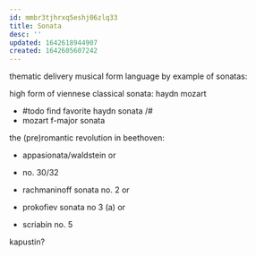 ```yaml
---
id: mmbr3tjhrxq5eshj06zlq33
title: Sonata
desc: ''
updated: 1642618944907
created: 1642605607242
---
```



thematic delivery musical form language by example of sonatas:

high form of viennese classical sonata: haydn mozart
- #todo find favorite haydn sonata /#
- mozart f-major sonata

the (pre)romantic revolution in beethoven:
- appasionata/waldstein
or
- no. 30/32

- rachmaninoff sonata no. 2
or
- prokofiev sonata no 3 (a)
or
- scriabin no. 5

kapustin?